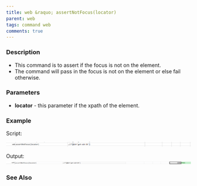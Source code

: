 ```yaml
---
title: web &raquo; assertNotFocus(locator)
parent: web
tags: command web
comments: true
---
```


### Description

- This command is to assert if the focus is not on the element.
- The command will pass in the focus is not on the element or else fail otherwise.

### Parameters

- **locator** - this parameter if the xpath of the element.

### Example

 Script:

![](image/assertNotFocus_01.png)

Output:<br/>
![](image/assertNotFocus_02.png)

### See Also